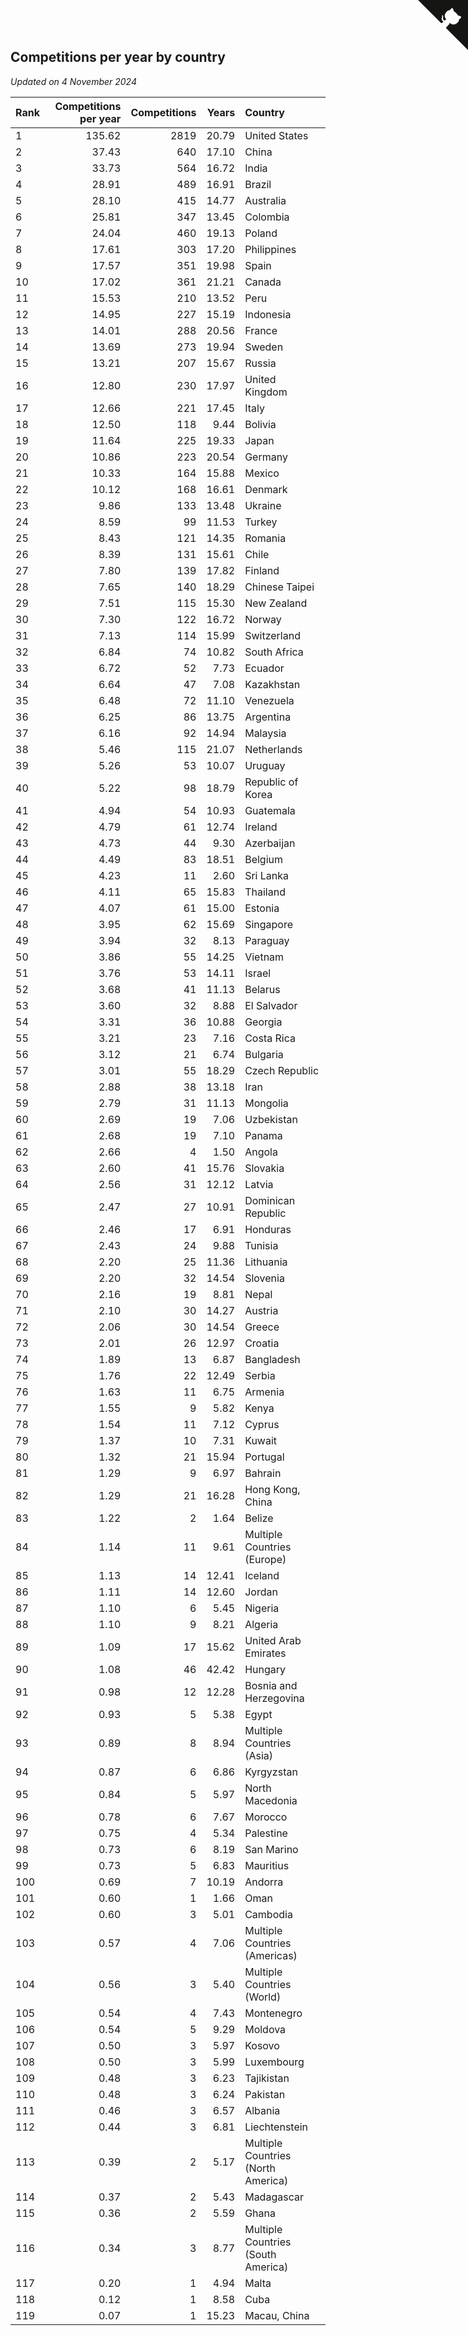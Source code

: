 ## Competitions per year by country

*Updated on  4 November 2024*

| Rank | Competitions per year | Competitions | Years | Country |
| :--- | ---: | ---: | ---: | :--- |
| 1 | 135.62 | 2819 | 20.79 | United States |
| 2 | 37.43 | 640 | 17.10 | China |
| 3 | 33.73 | 564 | 16.72 | India |
| 4 | 28.91 | 489 | 16.91 | Brazil |
| 5 | 28.10 | 415 | 14.77 | Australia |
| 6 | 25.81 | 347 | 13.45 | Colombia |
| 7 | 24.04 | 460 | 19.13 | Poland |
| 8 | 17.61 | 303 | 17.20 | Philippines |
| 9 | 17.57 | 351 | 19.98 | Spain |
| 10 | 17.02 | 361 | 21.21 | Canada |
| 11 | 15.53 | 210 | 13.52 | Peru |
| 12 | 14.95 | 227 | 15.19 | Indonesia |
| 13 | 14.01 | 288 | 20.56 | France |
| 14 | 13.69 | 273 | 19.94 | Sweden |
| 15 | 13.21 | 207 | 15.67 | Russia |
| 16 | 12.80 | 230 | 17.97 | United Kingdom |
| 17 | 12.66 | 221 | 17.45 | Italy |
| 18 | 12.50 | 118 | 9.44 | Bolivia |
| 19 | 11.64 | 225 | 19.33 | Japan |
| 20 | 10.86 | 223 | 20.54 | Germany |
| 21 | 10.33 | 164 | 15.88 | Mexico |
| 22 | 10.12 | 168 | 16.61 | Denmark |
| 23 | 9.86 | 133 | 13.48 | Ukraine |
| 24 | 8.59 | 99 | 11.53 | Turkey |
| 25 | 8.43 | 121 | 14.35 | Romania |
| 26 | 8.39 | 131 | 15.61 | Chile |
| 27 | 7.80 | 139 | 17.82 | Finland |
| 28 | 7.65 | 140 | 18.29 | Chinese Taipei |
| 29 | 7.51 | 115 | 15.30 | New Zealand |
| 30 | 7.30 | 122 | 16.72 | Norway |
| 31 | 7.13 | 114 | 15.99 | Switzerland |
| 32 | 6.84 | 74 | 10.82 | South Africa |
| 33 | 6.72 | 52 | 7.73 | Ecuador |
| 34 | 6.64 | 47 | 7.08 | Kazakhstan |
| 35 | 6.48 | 72 | 11.10 | Venezuela |
| 36 | 6.25 | 86 | 13.75 | Argentina |
| 37 | 6.16 | 92 | 14.94 | Malaysia |
| 38 | 5.46 | 115 | 21.07 | Netherlands |
| 39 | 5.26 | 53 | 10.07 | Uruguay |
| 40 | 5.22 | 98 | 18.79 | Republic of Korea |
| 41 | 4.94 | 54 | 10.93 | Guatemala |
| 42 | 4.79 | 61 | 12.74 | Ireland |
| 43 | 4.73 | 44 | 9.30 | Azerbaijan |
| 44 | 4.49 | 83 | 18.51 | Belgium |
| 45 | 4.23 | 11 | 2.60 | Sri Lanka |
| 46 | 4.11 | 65 | 15.83 | Thailand |
| 47 | 4.07 | 61 | 15.00 | Estonia |
| 48 | 3.95 | 62 | 15.69 | Singapore |
| 49 | 3.94 | 32 | 8.13 | Paraguay |
| 50 | 3.86 | 55 | 14.25 | Vietnam |
| 51 | 3.76 | 53 | 14.11 | Israel |
| 52 | 3.68 | 41 | 11.13 | Belarus |
| 53 | 3.60 | 32 | 8.88 | El Salvador |
| 54 | 3.31 | 36 | 10.88 | Georgia |
| 55 | 3.21 | 23 | 7.16 | Costa Rica |
| 56 | 3.12 | 21 | 6.74 | Bulgaria |
| 57 | 3.01 | 55 | 18.29 | Czech Republic |
| 58 | 2.88 | 38 | 13.18 | Iran |
| 59 | 2.79 | 31 | 11.13 | Mongolia |
| 60 | 2.69 | 19 | 7.06 | Uzbekistan |
| 61 | 2.68 | 19 | 7.10 | Panama |
| 62 | 2.66 | 4 | 1.50 | Angola |
| 63 | 2.60 | 41 | 15.76 | Slovakia |
| 64 | 2.56 | 31 | 12.12 | Latvia |
| 65 | 2.47 | 27 | 10.91 | Dominican Republic |
| 66 | 2.46 | 17 | 6.91 | Honduras |
| 67 | 2.43 | 24 | 9.88 | Tunisia |
| 68 | 2.20 | 25 | 11.36 | Lithuania |
| 69 | 2.20 | 32 | 14.54 | Slovenia |
| 70 | 2.16 | 19 | 8.81 | Nepal |
| 71 | 2.10 | 30 | 14.27 | Austria |
| 72 | 2.06 | 30 | 14.54 | Greece |
| 73 | 2.01 | 26 | 12.97 | Croatia |
| 74 | 1.89 | 13 | 6.87 | Bangladesh |
| 75 | 1.76 | 22 | 12.49 | Serbia |
| 76 | 1.63 | 11 | 6.75 | Armenia |
| 77 | 1.55 | 9 | 5.82 | Kenya |
| 78 | 1.54 | 11 | 7.12 | Cyprus |
| 79 | 1.37 | 10 | 7.31 | Kuwait |
| 80 | 1.32 | 21 | 15.94 | Portugal |
| 81 | 1.29 | 9 | 6.97 | Bahrain |
| 82 | 1.29 | 21 | 16.28 | Hong Kong, China |
| 83 | 1.22 | 2 | 1.64 | Belize |
| 84 | 1.14 | 11 | 9.61 | Multiple Countries (Europe) |
| 85 | 1.13 | 14 | 12.41 | Iceland |
| 86 | 1.11 | 14 | 12.60 | Jordan |
| 87 | 1.10 | 6 | 5.45 | Nigeria |
| 88 | 1.10 | 9 | 8.21 | Algeria |
| 89 | 1.09 | 17 | 15.62 | United Arab Emirates |
| 90 | 1.08 | 46 | 42.42 | Hungary |
| 91 | 0.98 | 12 | 12.28 | Bosnia and Herzegovina |
| 92 | 0.93 | 5 | 5.38 | Egypt |
| 93 | 0.89 | 8 | 8.94 | Multiple Countries (Asia) |
| 94 | 0.87 | 6 | 6.86 | Kyrgyzstan |
| 95 | 0.84 | 5 | 5.97 | North Macedonia |
| 96 | 0.78 | 6 | 7.67 | Morocco |
| 97 | 0.75 | 4 | 5.34 | Palestine |
| 98 | 0.73 | 6 | 8.19 | San Marino |
| 99 | 0.73 | 5 | 6.83 | Mauritius |
| 100 | 0.69 | 7 | 10.19 | Andorra |
| 101 | 0.60 | 1 | 1.66 | Oman |
| 102 | 0.60 | 3 | 5.01 | Cambodia |
| 103 | 0.57 | 4 | 7.06 | Multiple Countries (Americas) |
| 104 | 0.56 | 3 | 5.40 | Multiple Countries (World) |
| 105 | 0.54 | 4 | 7.43 | Montenegro |
| 106 | 0.54 | 5 | 9.29 | Moldova |
| 107 | 0.50 | 3 | 5.97 | Kosovo |
| 108 | 0.50 | 3 | 5.99 | Luxembourg |
| 109 | 0.48 | 3 | 6.23 | Tajikistan |
| 110 | 0.48 | 3 | 6.24 | Pakistan |
| 111 | 0.46 | 3 | 6.57 | Albania |
| 112 | 0.44 | 3 | 6.81 | Liechtenstein |
| 113 | 0.39 | 2 | 5.17 | Multiple Countries (North America) |
| 114 | 0.37 | 2 | 5.43 | Madagascar |
| 115 | 0.36 | 2 | 5.59 | Ghana |
| 116 | 0.34 | 3 | 8.77 | Multiple Countries (South America) |
| 117 | 0.20 | 1 | 4.94 | Malta |
| 118 | 0.12 | 1 | 8.58 | Cuba |
| 119 | 0.07 | 1 | 15.23 | Macau, China |


<a href="https://github.com/JustinTimeCuber/wca_statistics" class="github-corner" aria-label="View source on Github"><svg width="80" height="80" viewBox="0 0 250 250" style="fill:#151513; color:#fff; position: absolute; top: 0; border: 0; right: 0;" aria-hidden="true"><path d="M0,0 L115,115 L130,115 L142,142 L250,250 L250,0 Z"></path><path d="M128.3,109.0 C113.8,99.7 119.0,89.6 119.0,89.6 C122.0,82.7 120.5,78.6 120.5,78.6 C119.2,72.0 123.4,76.3 123.4,76.3 C127.3,80.9 125.5,87.3 125.5,87.3 C122.9,97.6 130.6,101.9 134.4,103.2" fill="currentColor" style="transform-origin: 130px 106px;" class="octo-arm"></path><path d="M115.0,115.0 C114.9,115.1 118.7,116.5 119.8,115.4 L133.7,101.6 C136.9,99.2 139.9,98.4 142.2,98.6 C133.8,88.0 127.5,74.4 143.8,58.0 C148.5,53.4 154.0,51.2 159.7,51.0 C160.3,49.4 163.2,43.6 171.4,40.1 C171.4,40.1 176.1,42.5 178.8,56.2 C183.1,58.6 187.2,61.8 190.9,65.4 C194.5,69.0 197.7,73.2 200.1,77.6 C213.8,80.2 216.3,84.9 216.3,84.9 C212.7,93.1 206.9,96.0 205.4,96.6 C205.1,102.4 203.0,107.8 198.3,112.5 C181.9,128.9 168.3,122.5 157.7,114.1 C157.9,116.9 156.7,120.9 152.7,124.9 L141.0,136.5 C139.8,137.7 141.6,141.9 141.8,141.8 Z" fill="currentColor" class="octo-body"></path></svg></a><style>.github-corner:hover .octo-arm{animation:octocat-wave 560ms ease-in-out}@keyframes octocat-wave{0%,100%{transform:rotate(0)}20%,60%{transform:rotate(-25deg)}40%,80%{transform:rotate(10deg)}}@media (max-width:500px){.github-corner:hover .octo-arm{animation:none}.github-corner .octo-arm{animation:octocat-wave 560ms ease-in-out}}</style>
